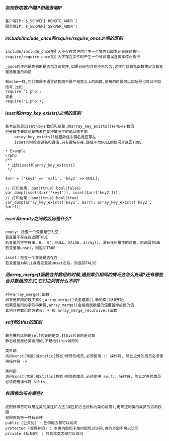 ##### 如何获取客户端IP和服务端IP

```
客户端IP: $_SERVER['REMOTE_ADDR']
服务端IP: $_SERVER['SERVER_ADDR']
```

##### include/include_once和require/require_once之间的区别

```
include/include_once在引入不存在文件时产生一个警告且脚本还会继续执行
require/require_once在引入不存在文件时产生一个致命错误且脚本停止执行

_once的作用是先判断是否包含该文件,如果已经包含则不再包含,这样可以避免函数重定义和变量被覆盖的问题

和echo一样,它们都属于语言结构而不是严格意义上的函数,使用的时候可以加括号也可以不加括号,比如
require '1.php';
或者
require('1.php');
```
##### isset和array_key_exists()之间的区别

```
基本区别是isset可用于数组和变量,而array_key_exists()只可用于数组
但是最主要区别是两者在某种情况下的返回值不同
    array_key_exists()检查数组中键名是否存在
    isset同时检查键名和键值,只有键名存在,键值不为NULL的情况才返回TRUE
       
* Example
<?php
/**
 * 比较isset和array_key_exists()
 */

$arr = ['key1' => 'val1', 'key2' => NULL];

// 打印结果: bool(true) bool(false)
var_dump(isset($arr['key1']), isset($arr['key2']));
// 打印结果: bool(true) bool(true)
var_dump(array_key_exists('key1', $arr), array_key_exists('key2', $arr));
```

##### isset和empty之间的区别是什么?
```
empty: 检查一个变量是否为空
若变量不存在则返回TRUE
若变量为空字符串、0、'0'、NULL、FALSE、array()、没有任何属性的对象，则返回TRUE
若变量被unset，则返回TRUE

isset：检查一个变量是否存在
若变量值为NULL或者变量被unset之后，则返回FALSE
```

##### 用array_merge()函数合并数组的时候,遇到索引相同的情况会怎么处理?还有哪些合并数组的方式,它们之间有什么不同?

```
对于array_merge()函数
如果是相同的数字索引,array_merge()会重建索引,新的索引从0开始
如果是相同的字符串索引,array_merge()会用后面数组的值覆盖掉前面的值
其他合并数组的方式有: + 和 array_merge_recursive()函数
```

##### self和$this的区别

```
最主要的区别是self代表的是类,$this代表的是对象
静态成员是给类调用的,不是给$this调用的

类外部
访问const(常量)或static(静态)修饰的成员,必须使用 :: 操作符, 除此之外的成员必须使用操作符 ->

类内部
访问const(常量)或static(静态)修饰的成员,必须使用 self:: 操作符, 除此之外的成员必须使用操作符 $this
```

##### 权限修饰符有哪些?

```
权限修饰符可以用在类的属性和方法(属性和方法统称为类的成员),用来控制类的成员的访问权限
权限修饰符一共有三种
public (公共的) : 任何地方都可以访问
protected (受保护的) : 本类内部和子类内部可以访问,类的外部不可以访问
private (私有的) : 只能本类内部可以访问
```
